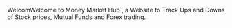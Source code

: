 WelcomWelcome to Money Market Hub , a Website to Track Ups and Downs of Stock prices, Mutual Funds and Forex trading.

